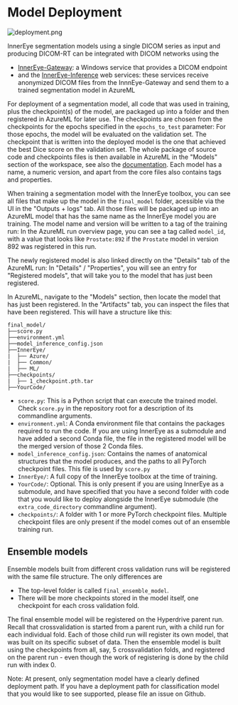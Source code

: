 # Model Deployment

![deployment.png](deployment.png)

InnerEye segmentation models using a single DICOM series as input and producing DICOM-RT can be integrated with DICOM networks using the 
- [InnerEye-Gateway](https://github.com/microsoft/InnerEye-Gateway): a Windows service that provides a DICOM endpoint
- and the [InnerEye-Inference](https://github.com/microsoft/InnerEye-Inference)  web services: these services receive anonymized DICOM files from the InnnEye-Gateway and send them to a trained segmentation model in AzureML

For deployment of a segmentation model, all code that was used in training, plus the checkpoint(s) of the model,
are packaged up into a folder and then registered in AzureML for later use. The checkpoints are chosen from
the checkpoints for the epochs specified in the `epochs_to_test` parameter: For those epochs, the model will be
evaluated on the validation set. The checkpoint that is written into the deployed model is the one that achieved
the best Dice score on the validation set. The whole package of source code and checkpoints files is then available
in AzureML in the "Models" section of the workspace, see also the 
[documentation](https://docs.microsoft.com/en-us/python/api/azureml-core/azureml.core.model.model?view=azure-ml-py). 
Each model has a name, a numeric version, and apart from the core files also contains tags and properties.

When training a segmentation model with the InnerEye toolbox, you can see all files that make up the model in the
`final_model` folder, acessible via the UI in the "Outputs + logs" tab. All those files will be packaged
up into an AzureML model that has the same name as the InnerEye model you are training. The model name and version
will be written to a tag of the training run: In the AzureML run overview page, you can see a tag called `model_id`,
with a value that looks like `Prostate:892` if the `Prostate` model in version 892 was registered in this run.

The newly registered model is also linked directly on the "Details" tab of the AzureML run: In "Details" / "Properties",
you will see an entry for "Registered models", that will take you to the model that has just been registered.

In AzureML, navigate to the "Models" section, then locate the model that has just been registered. In the "Artifacts"
tab, you can inspect the files that have been registered. This will have a structure like this:
```
final_model/
├──score.py
├──environment.yml
├──model_inference_config.json
├──InnerEye/
|  ├── Azure/
|  ├── Common/
|  ├── ML/
├──checkpoints/
|  ├── 1_checkpoint.pth.tar
├──YourCode/
```

- `score.py`: This is a Python script that can execute the trained model. Check `score.py` in the repository root for 
a description of its commandline arguments.
- `environment.yml`: A Conda environment file that contains the packages required to run the code. If you are using
InnerEye as a submodule and have added a second Conda file, the file in the registered model will be the merged
version of those 2 Conda files.
- `model_inference_config.json`: Contains the names of anatomical structures that the model produces, and the paths
to all PyTorch checkpoint files. This file is used by `score.py`
- `InnerEye/`: A full copy of the InnerEye toolbox at the time of training.
- `YourCode/`: Optional. This is only present if you are using InnerEye as a submodule, and have specified that you
have a second folder with code that you would like to deploy alongside the InnerEye submodule (the 
`extra_code_directory` commandline argument).
- `checkpoints/`: A folder with 1 or more PyTorch checkpoint files. Multiple checkpoint files are only present if
the model comes out of an ensemble training run.

## Ensemble models
Ensemble models built from different cross validation runs will be registered with the same file structure. The only 
differences are
- The top-level folder is called `final_ensemble_model`.
- There will be more checkpoints stored in the model itself, one checkpoint for each cross validation fold.

The final ensemble model will be registered on the Hyperdrive parent run. Recall that crossvalidation is started
from a parent run, with a child run for each individual fold. Each of those child run will register its own model, 
that was built on its specific subset of data. Then the ensemble model is built using the checkpoints from all, say,
5 crossvalidation folds, and registered on the parent run - even though the work of registering is done by the
child run with index 0.

Note: At present, only segmentation model have a clearly defined deployment path. If you have a deployment
path for classification model that you would like to see supported, please file an issue on Github.
